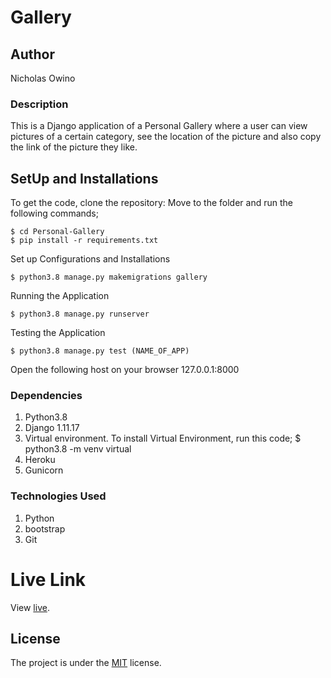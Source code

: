 # Gallery

## Author
Nicholas Owino

### Description
This is a Django application of a Personal Gallery where a user can view pictures of a certain category, see the location of the picture and also copy the link of the picture they like.

## SetUp and Installations
To get the code, clone the repository: 
Move to the folder and run the following commands;

    $ cd Personal-Gallery
    $ pip install -r requirements.txt

Set up Configurations and Installations

    $ python3.8 manage.py makemigrations gallery

Running the Application

    $ python3.8 manage.py runserver

Testing the Application

    $ python3.8 manage.py test (NAME_OF_APP)

Open the following host on your browser 127.0.0.1:8000

### Dependencies
1. Python3.8
2. Django 1.11.17
3. Virtual environment. To install Virtual Environment, run this code; $ python3.8 -m venv virtual
4. Heroku
5. Gunicorn

### Technologies Used
1. Python
2. bootstrap
3. Git

# Live Link
View [live](https://nicksgallery1.herokuapp.com/).

## License
The project is under the [MIT](LICENSE) license.